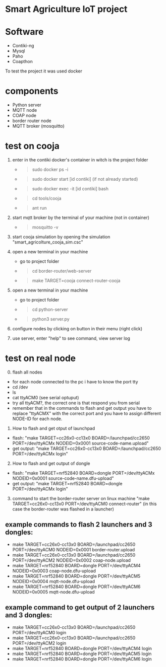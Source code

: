 # Smart Agriculture IoT project


# Software

* Contiki-ng 
* Mysql
* Paho
* Coapthon

To test the project it was used docker

# components

* Python server
* MQTT node
* COAP node
* border router node
* MQTT broker (mosquitto)

# test on cooja

1. enter in the contiki docker's container in witch is the project folder
	* > sudo docker ps -i
	* > sudo docker start [id contiki] (if not already started)
	* > sudo docker exec -it [id contiki] bash
	* > cd tools/cooja
	* > ant run

2. start mqtt broker by the terminal of your machine (not in container)
	* > mosquitto -v

3. start cooja simulation by opening the simulation "smart_agricolture_cooja_sim.csc"

4. open a new terminal in your machine
	* go to project folder
	* > cd border-router/web-server
	* > make TARGET=cooja connect-router-cooja

5. open a new terminal in your machine
	* go to project folder
	* > cd python-server
	* > python3 server.py

6. configure nodes by clicking on button in their menu (right click)

7. use server, enter "help" to see command, view server log

# test on real node

0. flash all nodes
* for each node connected to the pc i have to know the port tty
* cd /dev
* ls
* cat ttyACM0 (see serial optuput)
* try all ttyACM?, the correct one is that respond you from serial
* remember that in the commands to flash and get output you have to replace "ttyACMX" with the correct port and you have to assign different NODE-ID for each node.

1. How to flash and get otput of launchpad
* flash: "make TARGET=cc26x0-cc13x0 BOARD=/launchpad/cc2650 PORT=/dev/ttyACMx NODEID=0x0001 source-code-name.upload"
* get output: "make TARGET=cc26x0-cc13x0 BOARD=/launchpad/cc2650 PORT=/dev/ttyACMx login"

2. How to flash and get output of dongle
* flash: "make TARGET=nrf52840 BOARD=dongle PORT=/dev/ttyACMx NODEID=0x0001 source-code-name.dfu-upload"
* get output: "make TARGET=nrf52840 BOARD=dongle PORT=/dev/ttyACMx login"

3. command to start the border-router server on linux machine "make TARGET=cc26x0-cc13x0 PORT=/dev/ttyACM0 connect-router" (in this case the border-router was flashed in a launcher)	


## example commands to flash 2 launchers and 3 dongles:
* make TARGET=cc26x0-cc13x0 BOARD=/launchpad/cc2650 PORT=/dev/ttyACM0 NODEID=0x0001 border-router.upload
* make TARGET=cc26x0-cc13x0 BOARD=/launchpad/cc2650 PORT=/dev/ttyACM2 NODEID=0x0002 coap-node.upload 
* make TARGET=nrf52840 BOARD=dongle PORT=/dev/ttyACM4 NODEID=0x0003 coap-node.dfu-upload
* make TARGET=nrf52840 BOARD=dongle PORT=/dev/ttyACM5 NODEID=0x0004 mqtt-node.dfu-upload
* make TARGET=nrf52840 BOARD=dongle PORT=/dev/ttyACM6 NODEID=0x0005 mqtt-node.dfu-upload

## example command to get output of 2 launchers and 3 dongles:
* make TARGET=cc26x0-cc13x0 BOARD=/launchpad/cc2650 PORT=/dev/ttyACM0 login
* make TARGET=cc26x0-cc13x0 BOARD=/launchpad/cc2650 PORT=/dev/ttyACM2 login
* make TARGET=nrf52840 BOARD=dongle PORT=/dev/ttyACM4 login
* make TARGET=nrf52840 BOARD=dongle PORT=/dev/ttyACM5 login
* make TARGET=nrf52840 BOARD=dongle PORT=/dev/ttyACM6 login
